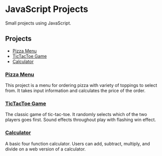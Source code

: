 # JavaScript Projects
Small projects using JavaScript.
## Projects
* [Pizza Menu](https://github.com/natty886/JavaScript_Projects/tree/main/PizzaMenu)
* [TicTacToe Game](https://github.com/natty886/JavaScript_Projects/tree/main/TicTacToe)
* [Calculator](https://github.com/natty886/JavaScript_Projects/tree/main/Calculator)

### [Pizza Menu](https://github.com/natty886/JavaScript_Projects/tree/main/PizzaMenu)
This project is a menu for ordering pizza with variety of toppings to select from. It takes input information and calculates the price of the order.

### [TicTacToe Game](https://github.com/natty886/JavaScript_Projects/tree/main/TicTacToe)
The classic game of tic-tac-toe. It randomly selects which of the two players goes first. Sound effects throughout play with flashing win effect.

### [Calculator](https://github.com/natty886/JavaScript_Projects/tree/main/Calculator)
A basic four function calculator. Users can add, subtract, multiply, and divide on a web version of a calculator.
